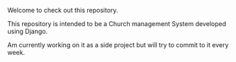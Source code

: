 Welcome to check out this repository.

This repository is intended to be a Church management System developed using Django.


Am currently working on it as a side project but will try to commit to it every week.


